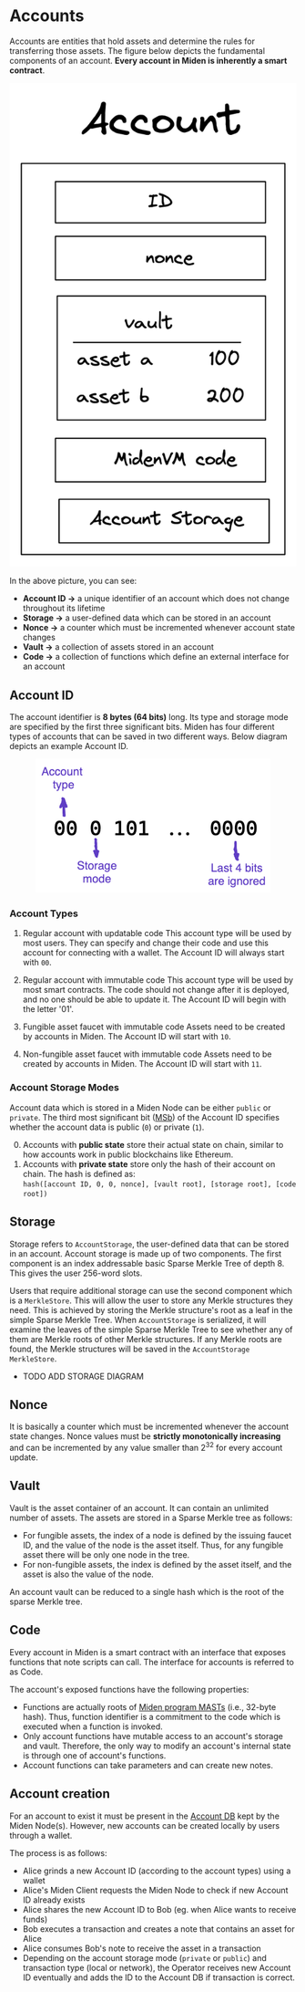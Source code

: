 # Accounts
Accounts are entities that hold assets and determine the rules for transferring those assets. The figure below depicts the fundamental components of an account. **Every account in Miden is inherently a smart contract**.

<p align="center">
    <img src="../diagrams/architecture/account/Account_Definition.png">
</p>

In the above picture, you can see:

* **Account ID &rarr;** a unique identifier of an account which does not change throughout its lifetime
* **Storage &rarr;** a user-defined data which can be stored in an account
* **Nonce &rarr;** a counter which must be incremented whenever account state changes
* **Vault &rarr;** a collection of assets stored in an account
* **Code &rarr;** a collection of functions which define an external interface for an account

## Account ID

The account identifier is **8 bytes (64 bits)** long. Its type and storage mode are specified by the first three significant bits. Miden has four different types of accounts that can be saved in two different ways. Below diagram depicts an example Account ID.

<p align="center">
    <img src="../diagrams/architecture/account/Account_ID.png">
</p>

### Account Types

1. Regular account with updatable code
    This account type will be used by most users. They can specify and change their code and use this account for connecting with a wallet. The Account ID will always start with `00`.

2. Regular account with immutable code
    This account type will be used by most smart contracts. The code should not change after it is deployed, and no one should be able to update it. The Account ID will begin with the letter '01'.

3. Fungible asset faucet with immutable code
    Assets need to be created by accounts in Miden. The Account ID will start with `10`. 

4. Non-fungible asset faucet with immutable code
    Assets need to be created by accounts in Miden. The Account ID will start with `11`.

### Account Storage Modes
Account data which is stored in a Miden Node can be either `public` or `private`. The third most significant bit ([MSb](https://en.wikipedia.org/wiki/Bit_numbering)) of the Account ID specifies whether the account data is public (`0`) or private (`1`).

0. Accounts with **public state** store their actual state on chain, similar to how accounts work in public blockchains like Ethereum.
1. Accounts with **private state** store only the hash of their account on chain. The hash is defined as: \
`hash([account ID, 0, 0, nonce], [vault root], [storage root], [code root])`

## Storage
Storage refers to `AccountStorage`, the user-defined data that can be stored in an account. Account storage is made up of two components. The first component is an index addressable basic Sparse Merkle Tree of depth 8. This gives the user 256-word slots.

Users that require additional storage can use the second component which is a `MerkleStore`. This will allow the user to store any Merkle structures they need. This is achieved by storing the Merkle structure's root as a leaf in the simple Sparse Merkle Tree. When `AccountStorage` is serialized, it will examine the leaves of the simple Sparse Merkle Tree to see whether any of them are Merkle roots of other Merkle structures. If any Merkle roots are found, the Merkle structures will be saved in the `AccountStorage` `MerkleStore`.

- TODO ADD STORAGE DIAGRAM

## Nonce
It is basically a counter which must be incremented whenever the account state changes. Nonce values must be **strictly monotonically increasing** and can be incremented by any value smaller than 2<sup>32</sup> for every account update.

## Vault
Vault is the asset container of an account. It can contain an unlimited number of assets. The assets are stored in a Sparse
Merkle tree as follows:

* For fungible assets, the index of a node is defined by the issuing faucet ID, and the value
  of the node is the asset itself. Thus, for any fungible asset there will be only one node
  in the tree.
* For non-fungible assets, the index is defined by the asset itself, and the asset is also
  the value of the node.

An account vault can be reduced to a single hash which is the root of the sparse Merkle tree.

## Code
Every account in Miden is a smart contract with an interface that exposes functions that note scripts can call.  The interface for accounts is referred to as Code.

The account's exposed functions have the following properties:

* Functions are actually roots of [Miden program MASTs](https://wiki.polygon.technology/docs/miden/user_docs/assembly/main) (i.e., 32-byte hash). Thus, function identifier is a commitment to the code which is executed when a function is invoked.
* Only account functions have mutable access to an account's storage and vault. Therefore, the only way to modify an account's internal state is through one of account's functions.
* Account functions can take parameters and can create new notes.

## Account creation
For an account to exist it must be present in the [Account DB](https://0xpolygonmiden.github.io/miden-base/architecture/state.html#account-database) kept by the Miden Node(s). However, new accounts can be created locally by users through a wallet.

The process is as follows:

* Alice grinds a new Account ID (according to the account types) using a wallet
* Alice's Miden Client requests the Miden Node to check if new Account ID already exists
* Alice shares the new Account ID to Bob (eg. when Alice wants to receive funds)
* Bob executes a transaction and creates a note that contains an asset for Alice
* Alice consumes Bob's note to receive the asset in a transaction
* Depending on the account storage mode (`private` or `public`) and transaction type (local or network), the Operator receives new Account ID eventually and adds the ID to the Account DB if transaction is correct.
